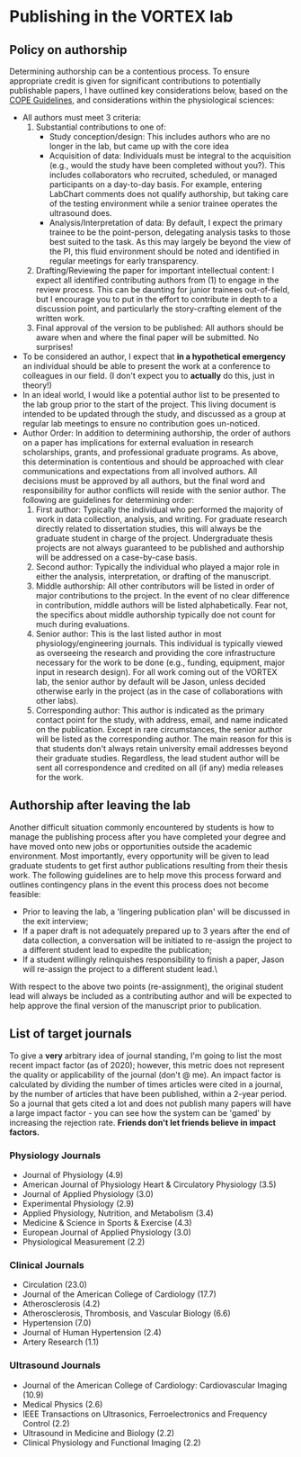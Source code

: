 # Publishing in the VORTEX lab

## Policy on authorship
Determining authorship can be a contentious process. To ensure appropriate credit is given for significant contributions to potentially publishable papers, I have outlined key considerations below, based on the [COPE Guidelines](https://publicationethics.org/files/2003pdf12_0.pdf), and considerations within the physiological sciences:

* All authors must meet 3 criteria:
    1. Substantial contributions to one of:
        * Study conception/design: This includes authors who are no longer in the lab, but came up with the core idea
        * Acquisition of data: Individuals must be integral to the acquisition (e.g., would the study have been completed without you?). This includes collaborators who recruited, scheduled, or managed participants on a day-to-day basis. For example, entering LabChart comments does not qualify authorship, but taking care of the testing environment while a senior trainee operates the ultrasound does.
        * Analysis/Interpretation of data: By default, I expect the primary trainee to be the point-person, delegating analysis tasks to those best suited to the task. As this may largely be beyond the view of the PI, this fluid environment should be noted and identified in regular meetings for early transparency.
    2. Drafting/Reviewing the paper for important intellectual content: I expect all identified contributing authors from (1) to engage in the review process. This can be daunting for junior trainees out-of-field, but I encourage you to put in the effort to contribute in depth to a discussion point, and particularly the story-crafting element of the written work.
    3. Final approval of the version to be published: All authors should be aware when and where the final paper will be submitted. No surprises!
* To be considered an author, I expect that **in a hypothetical emergency** an individual should be able to present the work at a conference to colleagues in our field. (I don't expect you to **actually** do this, just in theory!)
* In an ideal world, I would like a potential author list to be presented to the lab group prior to the start of the project. This living document is intended to be updated through the study, and discussed as a group at regular lab meetings to ensure no contribution goes un-noticed.
* Author Order: In addition to determining authorship, the order of authors on a paper has implications for external evaluation in research scholarships, grants, and professional graduate programs. As above, this determination is contentious and should be approached with clear communications and expectations from all involved authors. All decisions must be approved by all authors, but the final word and responsibility for author conflicts will reside with the senior author. The following are guidelines for determining order:
    1. First author: Typically the individual who performed the majority of work in data collection, analysis, and writing. For graduate research directly related to dissertation studies, this will always be the graduate student in charge of the project. Undergraduate thesis projects are not always guaranteed to be published and authorship will be addressed on a case-by-case basis.
    2. Second author: Typically the individual who played a major role in either the analysis, interpretation, or drafting of the manuscript.
    3. Middle authorship: All other contributors will be listed in order of major contributions to the project. In the event of no clear difference in contribution, middle authors will be listed alphabetically. Fear not, the specifics about middle authorship typically doe not count for much during evaluations.
    4. Senior author: This is the last listed author in most physiology/engineering journals. This individual is typically viewed as overseeing the research and providing the core infrastructure necessary for the work to be done (e.g., funding, equipment, major input in research design). For all work coming out of the VORTEX lab, the senior author by default will be Jason, unless decided otherwise early in the project (as in the case of collaborations with other labs).
    5. Corresponding author: This author is indicated as the primary contact point for the study, with address, email, and name indicated on the publication. Except in rare circumstances, the senior author will be listed as the corresponding author. The main reason for this is that students don't always retain university email addresses beyond their graduate studies. Regardless, the lead student author will be sent all correspondence and credited on all (if any) media releases for the work.

## Authorship after leaving the lab
Another difficult situation commonly encountered by students is how to manage the publishing process after you have completed your degree and have moved onto new jobs or opportunities outside the academic environment. Most importantly, every opportunity will be given to lead graduate students to get first author publications resulting from their thesis work. The following guidelines are to help move this process forward and outlines contingency plans in the event this process does not become feasible:
* Prior to leaving the lab, a 'lingering publication plan' will be discussed in the exit interview;
* If a paper draft is not adequately prepared up to 3 years after the end of data collection, a conversation will be initiated to re-assign the project to a different student lead to expedite the publication;
* If a student willingly relinquishes responsibility to finish a paper, Jason will re-assign the project to a different student lead.\

With respect to the above two points (re-assignment), the original student lead will always be included as a contributing author and will be expected to help approve the final version of the manuscript prior to publication.

## List of target journals
To give a **very** arbitrary idea of journal standing, I'm going to list the most recent impact factor (as of 2020); however, this metric does not represent the quality or applicability of the journal (don't @ me). An impact factor is calculated by dividing the number of times articles were cited in a journal, by the number of articles that have been published, within a 2-year period. So a journal that gets cited a lot and does not publish many papers will have a large impact factor - you can see how the system can be 'gamed' by increasing the rejection rate. **Friends don't let friends believe in impact factors.**

### Physiology Journals

* Journal of Physiology (4.9)
* American Journal of Physiology Heart & Circulatory Physiology (3.5)
* Journal of Applied Physiology (3.0)
* Experimental Physiology (2.9)
* Applied Physiology, Nutrition, and Metabolism (3.4)
* Medicine & Science in Sports & Exercise (4.3)
* European Journal of Applied Physiology (3.0)
* Physiological Measurement (2.2)

### Clinical Journals

* Circulation (23.0)
* Journal of the American College of Cardiology (17.7)
* Atherosclerosis (4.2)
* Atherosclerosis, Thrombosis, and Vascular Biology (6.6)
* Hypertension (7.0)
* Journal of Human Hypertension (2.4)
* Artery Research (1.1)

### Ultrasound Journals

* Journal of the American College of Cardiology: Cardiovascular Imaging (10.9)
* Medical Physics (2.6)
* IEEE Transactions on Ultrasonics, Ferroelectronics and Frequency Control (2.2)
* Ultrasound in Medicine and Biology (2.2)
* Clinical Physiology and Functional Imaging (2.2)
